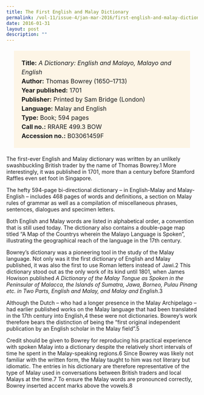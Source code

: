 ```yaml
---
title: The First English and Malay Dictionary
permalink: /vol-11/issue-4/jan-mar-2016/first-english-and-malay-dictionary
date: 2016-01-31
layout: post
description: ""
---
```

<span style="background-colour: #fdf5e6; padding: 20px; margin: 20px; background:#fdf5e6; display:block; font-size:1rem; line-height:1.5rem;"> 
	<b>Title:</b> <i>A Dictionary: English and Malayo, 
	Malayo and English</i><br>
<b>Author:</b> Thomas Bowrey (1650–1713)<br>
<b>Year published:</b> 1701<br>
<b>Publisher:</b> Printed by Sam Bridge (London)<br>
<b>Language:</b> Malay and English<br>
<b>Type:</b> Book; 594 pages<br>
<b>Call no.:</b> RRARE 499.3 BOW<br>
<b>Accession no.:</b> B03061459F
	</span>
	
The first-ever English and Malay dictionary was written by an unlikely swashbuckling British trader by the name of Thomas Bowrey.1 More interestingly, it was published in 1701, more than a century before Stamford Raffles even set foot in Singapore. 

The hefty 594-page bi-directional dictionary – in English-Malay and Malay-English – includes 468 pages of words and definitions, a section on Malay rules of grammar as well as a compilation of miscellaneous phrases, sentences, dialogues and specimen letters. 

Both English and Malay words are listed in alphabetical order, a convention that is still used today. The dictionary also contains a double-page map titled “A Map of the Countrys wherein the Malayo Language is Spoken”, illustrating the geographical reach of the language in the 17th century. 

Bowrey’s dictionary was a pioneering tool in the study of the Malay language. Not only was it the first dictionary of English and Malay published, it was also the first to use Roman letters instead of Jawi.2 This dictionary stood out as the only work of its kind until 1801, when James Howison published *A Dictionary of the Malay Tongue as Spoken in the Peninsular of Malacca, the Islands of Sumatra, Jawa, Borneo, Pulau Pinang etc. in Two Parts, English and Malay, and Malay 
and English*.3

Although the Dutch – who had a longer presence in the Malay Archipelago – had earlier published works on the Malay language that had been translated in the 17th century into English,4 these were not dictionaries. Bowrey’s work therefore bears the distinction of being the “first original independent publication by an English scholar in the Malay field”.5

Credit should be given to Bowrey for reproducing his practical experience with spoken Malay into a dictionary despite the relatively short intervals of time he spent in the Malay-speaking regions.6
Since Bowrey was likely not familiar with the written form, the Malay taught to him was not literary but idiomatic. The entries in his dictionary 
are therefore representative of the type of Malay used in conversations between British traders and local Malays at the time.7 To ensure the Malay words are pronounced correctly, Bowrey inserted accent marks above the vowels.8
